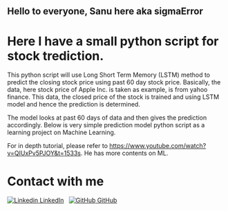 ## Hello to everyone, Sanu here aka sigmaError

# Here I have a small python script for stock trediction.

This python script will use Long Short Term Memory (LSTM) method to predict the closing stock price using past 60 day stock price. Basically, the data, here stock price of Apple Inc. is taken as example, is from yahoo finance. This data, the closed price of the stock is trained and using LSTM model and hence the prediction is determined.

The model looks at past 60 days of data and then gives the prediction accordingly. Below is very simple prediction model python script as a learning project on Machine Learning.

For in depth tutorial, please refer to https://www.youtube.com/watch?v=QIUxPv5PJOY&t=1533s. He has more contents on ML.

# Contact with me
[![Linkedin](https://i.stack.imgur.com/gVE0j.png) LinkedIn](https://www.linkedin.com/)
&nbsp;
[![GitHub](https://i.stack.imgur.com/tskMh.png) GitHub](https://github.com/)